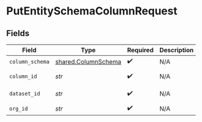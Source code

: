 # PutEntitySchemaColumnRequest


## Fields

| Field                                                      | Type                                                       | Required                                                   | Description                                                | Example                                                    |
| ---------------------------------------------------------- | ---------------------------------------------------------- | ---------------------------------------------------------- | ---------------------------------------------------------- | ---------------------------------------------------------- |
| `column_schema`                                            | [shared.ColumnSchema](../../models/shared/columnschema.md) | :heavy_check_mark:                                         | N/A                                                        |                                                            |
| `column_id`                                                | *str*                                                      | :heavy_check_mark:                                         | N/A                                                        | feature-123                                                |
| `dataset_id`                                               | *str*                                                      | :heavy_check_mark:                                         | N/A                                                        | model-123                                                  |
| `org_id`                                                   | *str*                                                      | :heavy_check_mark:                                         | N/A                                                        | org-123                                                    |